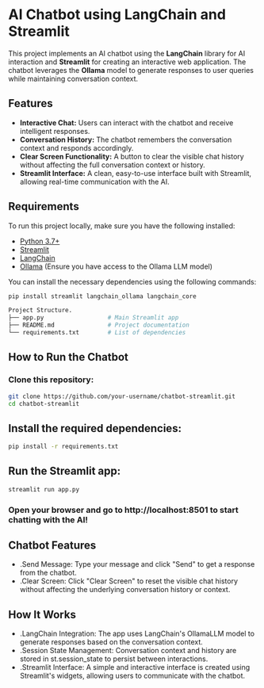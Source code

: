 # AI Chatbot using LangChain and Streamlit

This project implements an AI chatbot using the **LangChain** library for AI interaction and **Streamlit** for creating an interactive web application. The chatbot leverages the **Ollama** model to generate responses to user queries while maintaining conversation context.

## Features

- **Interactive Chat:** Users can interact with the chatbot and receive intelligent responses.
- **Conversation History:** The chatbot remembers the conversation context and responds accordingly.
- **Clear Screen Functionality:** A button to clear the visible chat history without affecting the full conversation context or history.
- **Streamlit Interface:** A clean, easy-to-use interface built with Streamlit, allowing real-time communication with the AI.

## Requirements

To run this project locally, make sure you have the following installed:

- [Python 3.7+](https://www.python.org/downloads/)
- [Streamlit](https://streamlit.io/)
- [LangChain](https://www.langchain.com/)
- [Ollama](https://ollama.com/) (Ensure you have access to the Ollama LLM model)

You can install the necessary dependencies using the following commands:

```bash
pip install streamlit langchain_ollama langchain_core

Project Structure.
├── app.py                  # Main Streamlit app
├── README.md               # Project documentation
└── requirements.txt        # List of dependencies
```
## How to Run the Chatbot
### Clone this repository:
```bash
git clone https://github.com/your-username/chatbot-streamlit.git
cd chatbot-streamlit
```

## Install the required dependencies:
```bash
pip install -r requirements.txt
```

## Run the Streamlit app:
```bash
streamlit run app.py
```

### Open your browser and go to http://localhost:8501 to start chatting with the AI!

## Chatbot Features
- .Send Message: Type your message and click "Send" to get a response from the chatbot.
- .Clear Screen: Click "Clear Screen" to reset the visible chat history without affecting the underlying conversation history or context.

## How It Works
- .LangChain Integration: The app uses LangChain's OllamaLLM model to generate responses based on the conversation context.
- .Session State Management: Conversation context and history are stored in st.session_state to persist between interactions.
- .Streamlit Interface: A simple and interactive interface is created using Streamlit's widgets, allowing users to communicate with the chatbot.

